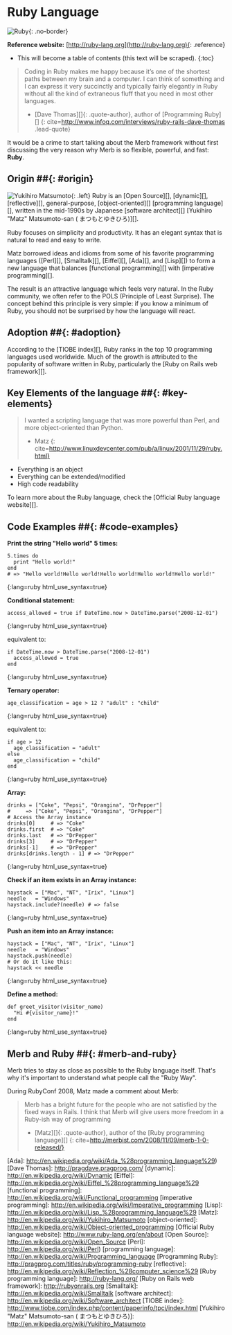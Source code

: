 # Ruby Language

![Ruby](/images/ruby-header.gif){: .no-border}

**Reference website:**
[http://ruby-lang.org](http://ruby-lang.org){: .reference}

* This will become a table of contents (this text will be scraped).
{:toc}


> Coding in Ruby makes me happy because it’s one of the shortest paths
> between my brain and a computer.
> I can think of something and I can express it very succinctly
> and typically fairly elegantly in Ruby
> without all the kind of extraneous fluff
> that you need in most other languages.
> - [Dave Thomas][]{: .quote-author}, author of [Programming Ruby][]
{: cite=http://www.infoq.com/interviews/ruby-rails-dave-thomas .lead-quote}

It would be a crime to start talking about the Merb framework
without first discussing the very reason why Merb
is so flexible, powerful, and fast: **Ruby**.

## Origin ##{: #origin}
![Yukihiro Matsumoto](/images/Yukihiro_Matsumoto.jpg){: .left}
Ruby is an [Open Source][], [dynamic][], [reflective][], general-purpose,
[object-oriented][] [programming language][],
written in the mid-1990s by Japanese [software architect][]
[Yukihiro "Matz" Matsumoto-san ( まつもとゆきひろ)][].

Ruby focuses on simplicity and productivity.
It has an elegant syntax that is natural to read and easy to write.

Matz borrowed ideas and idioms from some of his favorite programming languages
([Perl][], [Smalltalk][], [Eiffel][], [Ada][], and [Lisp][])
to form a new language
that balances [functional programming][] with [imperative programming][].

The result is an attractive language which feels very natural.
In the Ruby community,
we often refer to the POLS (Principle of Least Surprise).
The concept behind this principle is very simple:
if you know a minimum of Ruby,
you should not be surprised by how the language will react.

## Adoption ##{: #adoption}
According to the [TIOBE index][],
Ruby ranks in the top 10 programming languages used worldwide.
Much of the growth is attributed to the popularity of software
written in Ruby, particularly the [Ruby on Rails web framework][].

## Key Elements of the language ##{: #key-elements}

> I wanted a scripting language that was more powerful than Perl,
> and more object-oriented than Python.
> - Matz
{: cite=http://www.linuxdevcenter.com/pub/a/linux/2001/11/29/ruby.html}

* Everything is an object
* Everything can be extended/modified
* High code readability

To learn more about the Ruby language,
check the [Official Ruby language website][].

## Code Examples ##{: #code-examples}

**Print the string "Hello world" 5 times:**

    5.times do
      print "Hello world!"
    end
    # => "Hello world!Hello world!Hello world!Hello world!Hello world!"
{:lang=ruby html_use_syntax=true}

**Conditional statement:**

    access_allowed = true if DateTime.now > DateTime.parse("2008-12-01")
{:lang=ruby html_use_syntax=true}

equivalent to:

    if DateTime.now > DateTime.parse("2008-12-01")
      access_allowed = true
    end
{:lang=ruby html_use_syntax=true}

**Ternary operator:**

    age_classification = age > 12 ? "adult" : "child"
{:lang=ruby html_use_syntax=true}

equivalent to:

    if age > 12
      age_classification = "adult"
    else
      age_classification = "child"
    end
{:lang=ruby html_use_syntax=true}

**Array:**

	drinks = ["Coke", "Pepsi", "Orangina", "DrPepper"]
	#     => ["Coke", "Pepsi", "Orangina", "DrPepper"]
	# Access the Array instance
	drinks[0]     # => "Coke"
	drinks.first  # => "Coke"
	drinks.last   # => "DrPepper"
	drinks[3]     # => "DrPepper"
	drinks[-1]    # => "DrPepper"
	drinks[drinks.length - 1] # => "DrPepper"
{:lang=ruby html_use_syntax=true}


**Check if an item exists in an Array instance:**

	haystack = ["Mac", "NT", "Irix", "Linux"]
	needle   = "Windows"
	haystack.include?(needle) # => false
{:lang=ruby html_use_syntax=true}

**Push an item into an Array instance:**

	haystack = ["Mac", "NT", "Irix", "Linux"]
	needle   = "Windows"
	haystack.push(needle)
	# Or do it like this:
	haystack << needle
{:lang=ruby html_use_syntax=true}

**Define a method:**

    def greet_visitor(visitor_name)
      "Hi #{visitor_name}!"
    end
{:lang=ruby html_use_syntax=true}

## Merb and Ruby ##{: #merb-and-ruby}

Merb tries to stay as close as possible to the Ruby language itself.
That's why it's important to understand what people call the "Ruby Way".

During RubyConf 2008, Matz made a comment about Merb:

> Merb has a bright future for the people who are not satisfied
> by the fixed ways in Rails.
> I think that Merb will give users more freedom
> in a Ruby-ish way of programming
> - [Matz][]{: .quote-author},
> author of the [Ruby programming language][]
{: cite=http://merbist.com/2008/11/09/merb-1-0-released/}


[Ada]: http://en.wikipedia.org/wiki/Ada_%28programming_language%29)
[Dave Thomas]:          http://pragdave.pragprog.com/
[dynamic]:              http://en.wikipedia.org/wiki/Dynamic
[Eiffel]: http://en.wikipedia.org/wiki/Eiffel_%28programming_language%29
[functional programming]: http://en.wikipedia.org/wiki/Functional_programming
[imperative programming]: http://en.wikipedia.org/wiki/Imperative_programming
[Lisp]: http://en.wikipedia.org/wiki/Lisp_%28programming_language%29
[Matz]:                 http://en.wikipedia.org/wiki/Yukihiro_Matsumoto
[object-oriented]: http://en.wikipedia.org/wiki/Object-oriented_programming
[Official Ruby language website]: http://www.ruby-lang.org/en/about
[Open Source]:          http://en.wikipedia.org/wiki/Open_Source
[Perl]:                 http://en.wikipedia.org/wiki/Perl)
[programming language]: http://en.wikipedia.org/wiki/Programming_language
[Programming Ruby]:     http://pragprog.com/titles/ruby/programming-ruby
[reflective]: http://en.wikipedia.org/wiki/Reflection_%28computer_science%29
[Ruby programming language]: http://ruby-lang.org/
[Ruby on Rails web framework]: http://rubyonrails.org
[Smalltalk]:            http://en.wikipedia.org/wiki/Smalltalk
[software architect]:   http://en.wikipedia.org/wiki/Software_architect
[TIOBE index]:  http://www.tiobe.com/index.php/content/paperinfo/tpci/index.html
[Yukihiro "Matz" Matsumoto-san ( まつもとゆきひろ)]:  http://en.wikipedia.org/wiki/Yukihiro_Matsumoto


